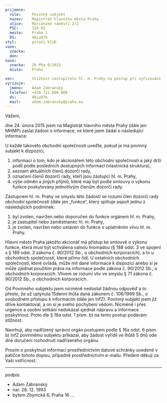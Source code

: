 ```yaml
---
prijemce: 
  role:     Povinný subjekt
  nazev:    Magistrát hlavního města Prahy
  ulice:    Mariánské náměstí 2/2
  PSC:      110 01
  mesto:    Praha 1
  DS:       48ia97h
styl:       pirati-klub
vase:
  znacka:  
  den:      
nase:
  znacka:   ZK Pha 8/2015
  misto:    Praha

vec:        Stížnost zastupitele hl. m. Prahy na postup při vyřizování žádosti o informace
vyrizuje:   
  jmeno:    Adam Zábranský
  telefon:  +420 721 006 868
  ds:       48ia97h
  mail:     adam.zabransky@praha.eu
---
```


Vážení, 

dne 24. února 2015 jsem na Magistrát hlavního města Prahy (dále jen MHMP) zaslal žádost o informace, ve které jsem žádal o následující informace:

U každé takovéto obchodní společnosti uveďte, pokud je má povinný subjekt k dizpozici,
1. informaci o tom, kdo je akcionářem této obchodní společnosti a jaký drží podíl podle posledních dostupných informací (vlastnická struktura),
2. seznam aktuálních členů dozorčí rady,
3. označení členů dozorčí rady, kteří jsou zástupci hl. m. Prahy, 
4. výše odměn a jiných příjmů, které mají být podle smlouvy o výkonu funkce poskytovány jednotlivým členům dozorčí rady.
 
Zástupcem hl. m. Prahy ve smyslu této žádosti se rozumí člen dozorčí rady obchodní společnosti (dále jen „funkce“, který splňuje aspoň jednu z následujících podmínek:

1. byl zvolen, navržen nebo doporučen do funkce orgánem hl. m. Prahy,
2. je zastupitel nebo zaměstnanec hl. m. Prahy,
3. je zvolen, navržen nebo ustaven do funkce s uplatněním vlivu hl. m. Prahy.

Hlavní město Praha jakožto akcionář má přístup ke smlouvě o výkonu funkce, která musí být schválena valnou hromadou (§ 188 odst. 3 ve spojení s § 189 odst. 2 zákona č. 90/2012 Sb., o obchodních korporacích), a to u obchodních společností, které přímo řídí. U ostatních obchodních společností, které ovládá, může mít dané informace k dispozici anebo si je může zjednat použitím práva na informace podle zákona č. 90/2012 Sb., o obchodních korporacích. Vlivem se rozumí vliv ve smyslu § 71 zákona č. 90/2012 Sb., o obchodních korporacích.

Od Povinného subjektu jsem nicméně nedostal žádnou odpověď a to přesto, že už uplynula 15denní lhůta daná zákonem č. 106/1999 Sb., o svobodném přístupu k informacím (dále jen InfZ). Povinný subjekt jsem již dříve kontaktoval, a on si je svého pochybení vědom. Nicméně i přes urgence a osobní setkání nedokázal sjednat nápravu a informace poskytnout. Proto dle § 16a odst. 1 písm. b) na tento postup podávám stížnost.

Navrhuji, aby nadřízený správní orgán postupem podle § 16a odst. 6 písm. b) InfZ povinnému subjektu přikázal, aby žádost vyřídil ve lhůtě 5 dnů ode dne doručení rozhodnutí nadřízeného orgánu.

Prosím o poskytnutí informací prostřednictvím datové schránky uvedené v patičce tohoto dopisu, případně prostřednictvím e-mailu. Předem děkuji za Vaši vstřícnost.

---
podpis: 
  - Adam Zábranský
  - nar. 28. 12. 1993
  - bytem Zbynická 6, Praha 16
...
